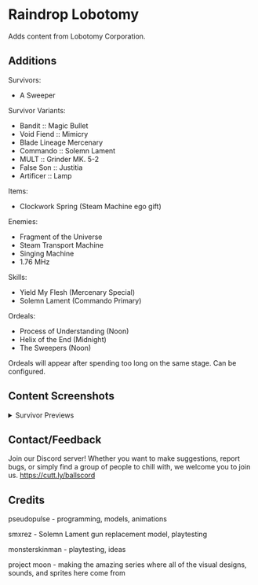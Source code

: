 # Raindrop Lobotomy

Adds content from Lobotomy Corporation.

## Additions

Survivors:
- A Sweeper

Survivor Variants:
- Bandit :: Magic Bullet
- Void Fiend :: Mimicry
- Blade Lineage Mercenary
- Commando :: Solemn Lament
- MULT :: Grinder MK. 5-2
- False Son :: Justitia
- Artificer :: Lamp

Items:
- Clockwork Spring (Steam Machine ego gift)

Enemies:
- Fragment of the Universe
- Steam Transport Machine
- Singing Machine
- 1.76 MHz

Skills:
- Yield My Flesh (Mercenary Special)
- Solemn Lament (Commando Primary)

Ordeals:
- Process of Understanding (Noon)
- Helix of the End (Midnight)
- The Sweepers (Noon)

Ordeals will appear after spending too long on the same stage. Can be configured.

## Content Screenshots
<details><summary>Survivor Previews</summary>

![Lamp](https://i.postimg.cc/3JSMPCkX/11-10-02-screenshot.png)
![Justitia](https://i.postimg.cc/dtpdGSdP/06-21-17-screenshot.png)
![Grinder MK52](https://i.postimg.cc/sXLKt4Yh/12-41-32-screenshot.png)
![Solemn Lament](https://i.postimg.cc/sgVDPJS3/03-51-41-screenshot.png)
![Blade Lineage Mercenary](https://i.postimg.cc/hjpC10Hd/07-41-03-screenshot.png)
![Sweeper](https://i.postimg.cc/7Lkn99s5/12-02-12-screenshot.png)
![Mimicry](https://i.postimg.cc/fWr7pDqn/12-02-05-screenshot.png)
![Magic Bullet](https://i.postimg.cc/hv69d1QP/12-02-10-screenshot.png)

</details>

## Contact/Feedback
Join our Discord server! Whether you want to make suggestions, report bugs, or simply find a group of people to chill with, we welcome you to join us.
https://cutt.ly/ballscord

## Credits
pseudopulse - programming, models, animations

smxrez - Solemn Lament gun replacement model, playtesting

monsterskinman - playtesting, ideas

project moon - making the amazing series where all of the visual designs, sounds, and sprites here come from